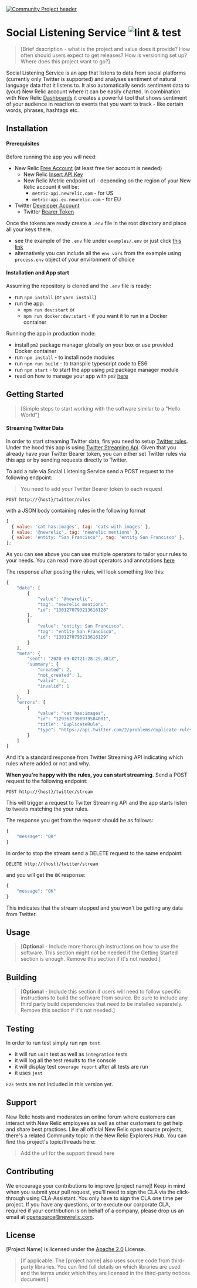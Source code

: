 [![Community Project header](https://github.com/newrelic/opensource-website/raw/master/src/images/categories/Experimental.png)](https://opensource.newrelic.com/oss-category/#experimental)

# Social Listening Service ![lint & test](https://github.com/newrelic-experimental/newrelic-social-listening-service-nodejs/workflows/continuous%20integration/badge.svg)

> [Brief description - what is the project and value does it provide? How often should users expect to get releases? How is versioning set up? Where does this project want to go?]

Social Listening Service is an app that listens to data from social platforms (currently only Twitter is supported) and analyses sentiment of natural language data that it listens to.
It also automatically sends sentiment data to (your) New Relic account where it can be easily charted.
In combination with New Relic [Dashboards](https://docs.newrelic.com/docs/query-your-data/explore-query-data/dashboards/introduction-new-relic-one-dashboards) it creates a powerful tool that shows sentiment of your audience in reaction to events that you want to track - like certain words, phrases, hashtags etc.

## Installation

#### Prerequisites

Before running the app you will need:

- New Relic [Free Account](https://newrelic.com/signup) (at least free tier account is needed)
  - New Relic [Insert API Key](https://docs.newrelic.com/docs/apis/get-started/intro-apis/types-new-relic-api-keys#event-insert-key)
  - New Relic Metric endpoint url - depending on the region of your New Relic account it will be:
    - `metric-api.newrelic.com` - for US
    - `metric-api.eu.newrelic.com` - for EU
- Twitter [Developer Account](https://developer.twitter.com/en/apply-for-access)
  - Twitter [Bearer Token](https://developer.twitter.com/en/docs/authentication/oauth-2-0/bearer-tokens)

Once the tokens are ready create a `.env` file in the root directory and place all your keys there.

- see the example of the `.env` file under `examples/.env` or just click [this link](https://github.com/newrelic-experimental/newrelic-social-listening-service-nodejs/blob/main/examples/.env)
- alternatively you can include all the `env vars` from the example using `process.env` object of your environment of choice

#### Installation and App start

Assuming the repository is cloned and the `.env` file is ready:

- run `npm install` (or `yarn install`)
- run the app:
  - `npm run dev:start` or
  - `npm run docker:dev:start` - if you want it to run in a Docker container

Running the app in production mode:

- install `pm2` package manager globally on your box or use provided Docker container
- run `npm install` - to install node modules
- run `npm run build` - to transpile typescript code to ES6
- run `npm start` - to start the app using `pm2` package manager module
- read on how to manage your app with `pm2` [here](https://pm2.keymetrics.io/docs/usage/process-management/)

## Getting Started

> [Simple steps to start working with the software similar to a "Hello World"]

#### Streaming Twitter Data

In order to start streaming Twitter data, firs you need to setup [Twitter rules](https://developer.twitter.com/en/docs/twitter-api/tweets/filtered-stream/quick-start).
Under the hood this app is using [Twitter Streaming Api](https://developer.twitter.com/en/docs/twitter-api/tweets/filtered-stream/api-reference).
Given that you already have your Twitter Bearer token, you can either set Twitter rules via this app or by sending requests directly to Twitter.

To add a rule via Social Listening Service send a POST request to the following endpoint:

> You need to add your Twitter Bearer token to each request

```text
POST http://{host}/twitter/rules
```

with a JSON body containing rules in the following format

```javascript
[
  { value: 'cat has:images', tag: 'cats with images' },
  { value: '@newrelic', tag: 'newrelic mentions' },
  { value: 'entity: "San Francisco"', tag: 'entity San Francisco' },
];
```

As you can see above you can use multiple operators to tailor your rules to your needs.
You can read more about operators and annotations [here](https://developer.twitter.com/en/docs/twitter-api/tweets/filtered-stream/integrate/build-a-rule)

The response after posting the rules, will look something like this:

```javascript
{
    "data": [
        {
            "value": "@newrelic",
            "tag": "newrelic mentions",
            "id": "1301270793213616128"
        },
        {
            "value": "entity: San Francisco",
            "tag": "entity San Francisco",
            "id": "1301270793213616129"
        }
    ],
    "meta": {
        "sent": "2020-09-02T21:28:29.381Z",
        "summary": {
            "created": 2,
            "not_created": 1,
            "valid": 2,
            "invalid": 1
        }
    },
    "errors": [
        {
            "value": "cat has:images",
            "id": "1293637398979584001",
            "title": "DuplicateRule",
            "type": "https://api.twitter.com/2/problems/duplicate-rules"
        }
    ]
}
```

And it's a standard response from Twitter Streaming API indicating which rules where added or not and why.

**When you're happy with the rules, you can start streaming**.
Send a POST request to the following endpoint:
```text
POST http://{host}/twitter/stream
```
This will trigger a request to Twitter Streaming API and the app starts listen to tweets matching the your rules.

The response you get from the request should be as follows:
```javascript
{
    "message": "OK"
}
```

In order to stop the stream send a DELETE request to the same endpoint:
```text
DELETE http://{host}/twitter/stream
```
and you will get the `OK` response:
```javascript
{
    "message": "OK"
}
```
This indicates that the stream stopped and you won't be getting any data from Twitter.

## Usage

> [**Optional** - Include more thorough instructions on how to use the software. This section might not be needed if the Getting Started section is enough. Remove this section if it's not needed.]

## Building

> [**Optional** - Include this section if users will need to follow specific instructions to build the software from source. Be sure to include any third party build dependencies that need to be installed separately. Remove this section if it's not needed.]

## Testing

In order to run test simply run `npm test`

- it will run `unit` test as well as `integration` tests
- it will log all the test results to the console
- it will display test `coverage report` after all tests are run
- it uses `jest`

`E2E` tests are not included in this version yet.

## Support

New Relic hosts and moderates an online forum where customers can interact with New Relic employees as well as other customers to get help and share best practices. Like all official New Relic open source projects, there's a related Community topic in the New Relic Explorers Hub. You can find this project's topic/threads here:

> Add the url for the support thread here

## Contributing

We encourage your contributions to improve [project name]! Keep in mind when you submit your pull request, you'll need to sign the CLA via the click-through using CLA-Assistant. You only have to sign the CLA one time per project.
If you have any questions, or to execute our corporate CLA, required if your contribution is on behalf of a company, please drop us an email at opensource@newrelic.com.

## License

[Project Name] is licensed under the [Apache 2.0](http://apache.org/licenses/LICENSE-2.0.txt) License.

> [If applicable: The [project name] also uses source code from third-party libraries. You can find full details on which libraries are used and the terms under which they are licensed in the third-party notices document.]
